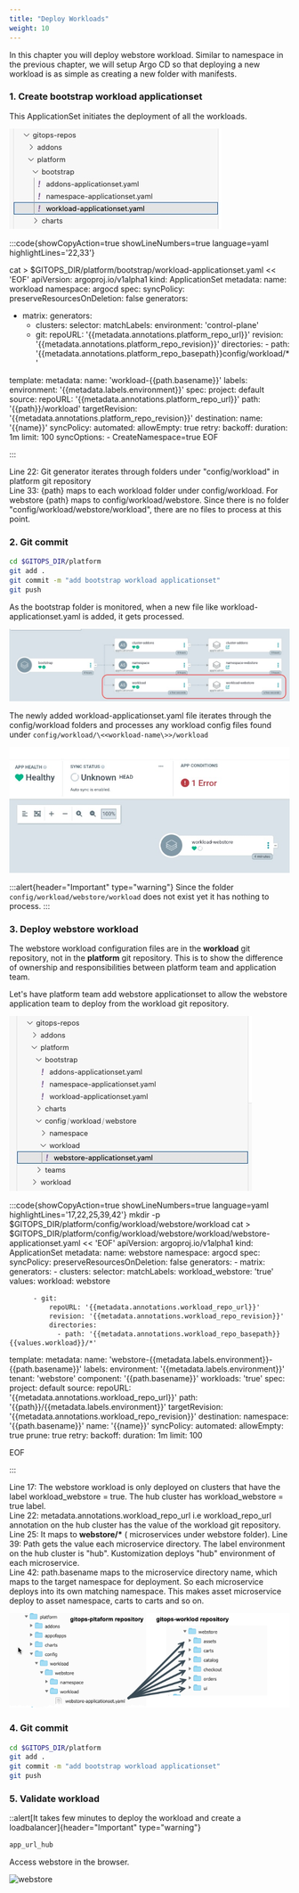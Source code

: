 ```yaml
---
title: "Deploy Workloads"
weight: 10
---
```


In this chapter you will deploy webstore workload. Similar to namespace in the previous chapter, we will setup Argo CD so that deploying a new workload is as simple as creating a new folder with manifests.

### 1. Create bootstrap workload applicationset

This ApplicationSet initiates the deployment of all the workloads.

![workload-appofapps](/static/images/workload-appofapps.jpg)

:::code{showCopyAction=true showLineNumbers=true language=yaml highlightLines='22,33'}

cat > $GITOPS_DIR/platform/bootstrap/workload-applicationset.yaml << 'EOF'
apiVersion: argoproj.io/v1alpha1
kind: ApplicationSet
metadata:
name: workload
namespace: argocd
spec:
syncPolicy:
preserveResourcesOnDeletion: false
generators:

- matrix:
  generators:
  - clusters:
    selector:
    matchLabels:
    environment: 'control-plane'
  - git:
    repoURL: '{{metadata.annotations.platform_repo_url}}'
    revision: '{{metadata.annotations.platform_repo_revision}}'
    directories: - path: '{{metadata.annotations.platform_repo_basepath}}config/workload/\*'

template:
metadata:
name: 'workload-{{path.basename}}'
labels:
environment: '{{metadata.labels.environment}}'
spec:
project: default
source:
repoURL: '{{metadata.annotations.platform_repo_url}}'
path: '{{path}}/workload'
targetRevision: '{{metadata.annotations.platform_repo_revision}}'
destination:
name: '{{name}}'
syncPolicy:
automated:
allowEmpty: true
retry:
backoff:
duration: 1m
limit: 100
syncOptions: - CreateNamespace=true
EOF

:::

Line 22: Git generator iterates through folders under "config/workload" in platform git repository  
Line 33: {path} maps to each workload folder under config/workload. For webstore {path} maps to config/workload/webstore. Since there is no folder "config/workload/webstore/workload", there are no files to process at this point.

### 2. Git commit

```bash
cd $GITOPS_DIR/platform
git add .
git commit -m "add bootstrap workload applicationset"
git push
```

As the bootstrap folder is monitored, when a new file like workload-applicationset.yaml is added, it gets processed.

![workload-appofapps-monitor](/static/images/workload-appofapps-monitor.jpg)

The newly added workload-applicationset.yaml file iterates through the config/workload folders and processes any workload config files found under `config/workload/\<<workload-name\>>/workload`

![workload-appofapps-monitor](/static/images/workload-appofapps-iteration.jpg)

:::alert{header="Important" type="warning"}
Since the folder `config/workload/webstore/workload` does not exist yet it has nothing to process.
:::

### 3. Deploy webstore workload

The webstore workload configuration files are in the **workload** git repository, not in the **platform** git repository. This is to show the difference of ownership and responsibilities between platform team and application team.

Let's have platform team add webstore applicationset to allow the webstore application team to deploy from the workload git repository.

![workload-webstore](/static/images/workload-webstore.jpg)

:::code{showCopyAction=true showLineNumbers=true language=yaml highlightLines='17,22,25,39,42'}
mkdir -p $GITOPS_DIR/platform/config/workload/webstore/workload
cat > $GITOPS_DIR/platform/config/workload/webstore/workload/webstore-applicationset.yaml << 'EOF'
apiVersion: argoproj.io/v1alpha1
kind: ApplicationSet
metadata:
name: webstore
namespace: argocd
spec:
syncPolicy:
preserveResourcesOnDeletion: false
generators: - matrix:
generators: - clusters:
selector:
matchLabels:
workload_webstore: 'true'  
 values:
workload: webstore

          - git:
              repoURL: '{{metadata.annotations.workload_repo_url}}'
              revision: '{{metadata.annotations.workload_repo_revision}}'
              directories:
                - path: '{{metadata.annotations.workload_repo_basepath}}{{values.workload}}/*'

template:
metadata:
name: 'webstore-{{metadata.labels.environment}}-{{path.basename}}'
labels:
environment: '{{metadata.labels.environment}}'
tenant: 'webstore'
component: '{{path.basename}}'
workloads: 'true'
spec:
project: default
source:
repoURL: '{{metadata.annotations.workload_repo_url}}'
path: '{{path}}/{{metadata.labels.environment}}'
targetRevision: '{{metadata.annotations.workload_repo_revision}}'
destination:
namespace: '{{path.basename}}'
name: '{{name}}'
syncPolicy:
automated:
allowEmpty: true
prune: true
retry:
backoff:
duration: 1m
limit: 100

EOF

:::

Line 17: The webstore workload is only deployed on clusters that have the label workload_webstore = true. The hub cluster has workload_webstore = true label.  
Line 22: metadata.annotations.workload_repo_url i.e workload_repo_url annotation on the hub cluster has the value of the workload git repository.  
Line 25: It maps to **webstore/\*** ( microservices under webstore folder).
Line 39: Path gets the value each microservice directory. The label environment on the hub cluster is "hub". Kustomization deploys "hub" environment of each microservice.  
Line 42: path.basename maps to the microservice directory name, which maps to the target namespace for deployment. So each microservice deploys into its own matching namespace. This makes asset microservice deploy to asset namespace, carts to carts and so on.

![workload-webstore-folders](/static/images/workload-webstore-deployment.png)

### 4. Git commit

```bash
cd $GITOPS_DIR/platform
git add .
git commit -m "add bootstrap workload applicationset"
git push
```

### 5. Validate workload

::alert[It takes few minutes to deploy the workload and create a loadbalancer]{header="Important" type="warning"}

```bash
app_url_hub
```

Access webstore in the browser.

![webstore](/static/images/webstore-ui.png)

